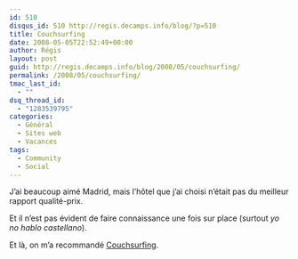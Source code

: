 ```yaml
---
id: 510
disqus_id: 510 http://regis.decamps.info/blog/?p=510
title: Couchsurfing
date: 2008-05-05T22:52:49+00:00
author: Régis
layout: post
guid: http://regis.decamps.info/blog/2008/05/couchsurfing/
permalink: /2008/05/couchsurfing/
tmac_last_id:
  - ""
dsq_thread_id:
  - "1283539795"
categories:
  - Général
  - Sites web
  - Vacances
tags:
  - Community
  - Social
---
```

J’ai beaucoup aimé Madrid, mais l’hôtel que j’ai choisi n’était pas du meilleur rapport qualité-prix.

Et il n’est pas évident de faire connaissance une fois sur place (surtout _yo no hablo castellano_). 

Et là, on m’a recommandé [Couchsurfing](http://www.couchsurfing.com/people/WAKASEOO).
